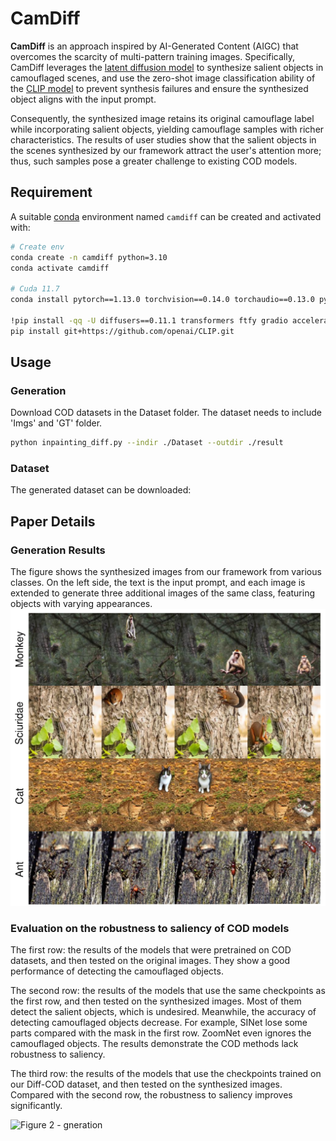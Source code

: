 # CamDiff
**CamDiff** is an approach inspired by AI-Generated Content (AIGC) that overcomes the scarcity of multi-pattern training images. Specifically, CamDiff leverages the [latent diffusion model](https://huggingface.co/runwayml/stable-diffusion-inpainting) to synthesize salient objects in camouflaged scenes, and use the zero-shot image classification ability of the [CLIP model](https://openai.com/research/clip) to prevent synthesis failures and ensure the synthesized object aligns with the input prompt. 

Consequently, the synthesized image retains its original camouflage label while incorporating salient objects, yielding camouflage samples with richer characteristics. The results of user studies show that the salient objects in the scenes synthesized by our framework attract the user's attention more; thus, such samples pose a greater challenge to existing COD models.

## Requirement
A suitable [conda](https://conda.io/) environment named `camdiff` can be created and activated with:
```` bash
# Create env
conda create -n camdiff python=3.10
conda activate camdiff

# Cuda 11.7
conda install pytorch==1.13.0 torchvision==0.14.0 torchaudio==0.13.0 pytorch-cuda=11.7 -c pytorch -c nvidia

!pip install -qq -U diffusers==0.11.1 transformers ftfy gradio accelerate
pip install git+https://github.com/openai/CLIP.git
````

## Usage
### Generation
Download COD datasets in the Dataset folder. The dataset needs to include 'Imgs' and 'GT' folder.
```` bash
python inpainting_diff.py --indir ./Dataset --outdir ./result
```` 
### Dataset
The generated dataset can be downloaded: 

## Paper Details
### Generation Results 
The figure shows the synthesized images from our framework from various classes. On the left side, the text is the input prompt, and each image is extended to generate three additional images of the same class, featuring objects with varying appearances. 
![Figure 1 - gneration](Imgs/multi.png)


### Evaluation on the robustness to saliency of COD models
The first row: the results of the models that were pretrained on COD datasets, and then tested on the original images. They show a good performance of detecting the camouflaged objects.

The second row: the results of the models that use the same checkpoints as the first row, and then tested on the synthesized images. Most of them detect the salient objects, which is undesired. Meanwhile, the accuracy of detecting camouflaged objects decrease. For example, SINet lose some parts compared with the mask in the first row. ZoomNet even ignores the camouflaged objects. The results demonstrate the COD methods lack robustness to saliency.

The third row: the results of the models that use the checkpoints trained on our Diff-COD dataset, and then tested on the synthesized images. Compared with the second row, the robustness to saliency improves significantly.

![Figure 2 - gneration](Imgs/Screenshot.png)


